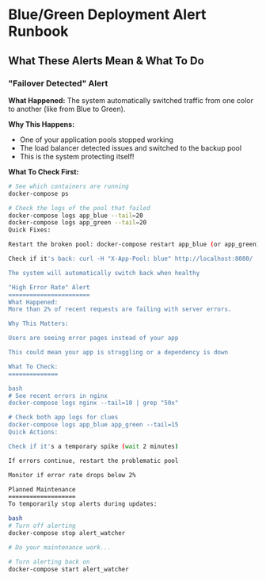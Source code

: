  Blue/Green Deployment Alert Runbook
=====================================

##  What These Alerts Mean & What To Do

### "Failover Detected" Alert
**What Happened:**
The system automatically switched traffic from one color to another (like from Blue to Green).

**Why This Happens:**
- One of your application pools stopped working
- The load balancer detected issues and switched to the backup pool
- This is the system protecting itself!

**What To Check First:**
```bash
# See which containers are running
docker-compose ps

# Check the logs of the pool that failed
docker-compose logs app_blue --tail=20
docker-compose logs app_green --tail=20
Quick Fixes:

Restart the broken pool: docker-compose restart app_blue (or app_green)

Check if it's back: curl -H "X-App-Pool: blue" http://localhost:8080/

The system will automatically switch back when healthy

"High Error Rate" Alert
=======================
What Happened:
More than 2% of recent requests are failing with server errors.

Why This Matters:

Users are seeing error pages instead of your app

This could mean your app is struggling or a dependency is down

What To Check:
==============

bash
# See recent errors in nginx
docker-compose logs nginx --tail=10 | grep "50x"

# Check both app logs for clues
docker-compose logs app_blue app_green --tail=15
Quick Actions:

Check if it's a temporary spike (wait 2 minutes)

If errors continue, restart the problematic pool

Monitor if error rate drops below 2%

Planned Maintenance
===================
To temporarily stop alerts during updates:

bash
# Turn off alerting
docker-compose stop alert_watcher

# Do your maintenance work...

# Turn alerting back on
docker-compose start alert_watcher
